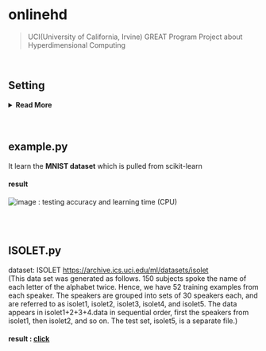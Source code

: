 # onlinehd
> UCI(University of California, Irvine) GREAT Program Project about Hyperdimensional Computing

<br>

## Setting

<details>
<summary><b>Read More</b></summary>
<div markdown="1">
<br>
   
**Authors**: Alejandro Hernández Cano, Mohsen Imani.

### Installation

In order to install the package, simply run the following:

```
pip install onlinehd
```

Visit the PyPI [project page](https://pypi.org/project/onlinehd/) for
more information about releases.
   
### Documentation

Read the [documentation](https://onlinehd.readthedocs.io/en/latest/)
of this project. 

### Quick start

The following code generates dummy data and trains a OnlnineHD classification
model with it.

```python
>>> import onlinehd
>>> dim = 10000
>>> n_samples = 1000
>>> features = 100
>>> classes = 5
>>> x = torch.randn(n_samples, features) # dummy data
>>> y = torch.randint(0, classes, [n_samples]) # dummy data
>>> model = onlinehd.OnlineHD(classes, features, dim=dim)
>>> if torch.cuda.is_available():
...     print('Training on GPU!')
...     model = model.to('cuda')
...     x = x.to('cuda')
...     y = y.to('cuda')
...
Training on GPU!
>>> model.fit(x, y, epochs=10)
>>> ypred = model(x)
>>> ypred.size()
torch.Size([1000])
```

For more examples, see the `example.py` script. Be aware that this script needs
`pytorch`, `sklearn` and `numpy` to run.

### Citation Request

If you use onlinehd code, please cite the following paper:

1. Alejandro Hernández-Cano, Namiko Matsumoto, Eric Ping, Mohsen Imani
   "OnlineHD: Robust, Efficient, and Single-Pass Online Learning Using
   Hyperdimensional System", IEEE/ACM Design Automation and Test in Europe
   Conference (DATE), 2021.

</div>
</details>
<br>
<br>

## example.py
It learn the **MNIST dataset** which is pulled from scikit-learn
<br>
#### result
![image](https://user-images.githubusercontent.com/70877497/126602731-cb11bc70-105e-4996-a99b-88d68bdb26d6.png)
: testing accuracy and learning time (CPU)

<br>
<br>

## ISOLET.py
dataset: ISOLET https://archive.ics.uci.edu/ml/datasets/isolet
<br>(This data set was generated as follows. 150 subjects spoke the name of each letter of the alphabet twice. Hence, we have 52 training examples from each speaker. The speakers are grouped into sets of 30 speakers each, and are referred to as isolet1, isolet2, isolet3, isolet4, and isolet5. The data appears in isolet1+2+3+4.data in sequential order, first the speakers from isolet1, then isolet2, and so on. The test set, isolet5, is a separate file.)
<br>
#### result : [click](https://github.com/park-daeun/onlinehd/blob/main/ISOLET/result/hyperparameters.csv)

<br>
<br>
